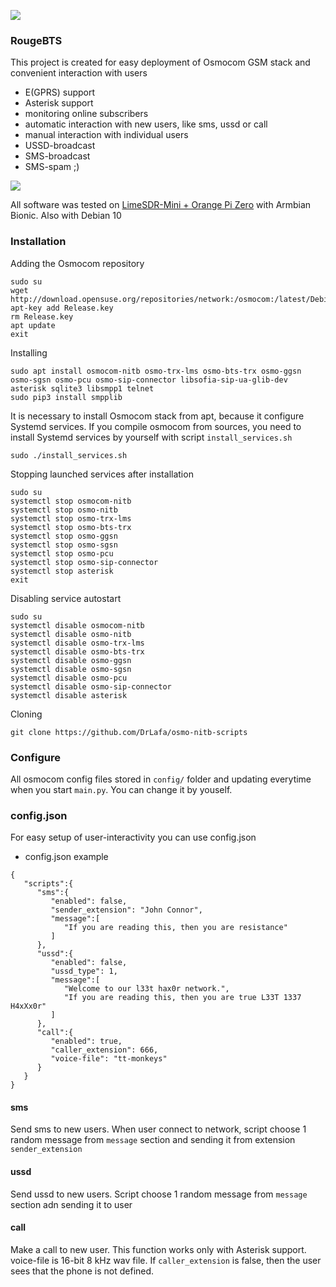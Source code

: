
![](https://raw.githubusercontent.com/DrLafa/osmo-nitb-scripts/master/doc/img/help.png)

### RougeBTS

 This project is created for easy deployment of Osmocom GSM stack and convenient interaction with users

  - E(GPRS) support
  - Asterisk support
  - monitoring online subscribers
  - automatic interaction with new users, like sms, ussd or call
  - manual interaction with individual users
  - USSD-broadcast
  - SMS-broadcast
  - SMS-spam ;)


![](https://raw.githubusercontent.com/DrLafa/osmo-nitb-scripts/master/doc/img/RougeBTS.png)

All software was tested on [LimeSDR-Mini + Orange Pi Zero](https://codeby.net/threads/miniatjurnaja-sotovaja-stancija-na-baze-limesdr-mini-i-orange-pi-zero.66747/) with Armbian Bionic. Also with Debian 10

### Installation
Adding the Osmocom repository
```
sudo su
wget http://download.opensuse.org/repositories/network:/osmocom:/latest/Debian_9.0/Release.key
apt-key add Release.key
rm Release.key
apt update
exit
```
Installing
```
sudo apt install osmocom-nitb osmo-trx-lms osmo-bts-trx osmo-ggsn osmo-sgsn osmo-pcu osmo-sip-connector libsofia-sip-ua-glib-dev asterisk sqlite3 libsmpp1 telnet
sudo pip3 install smpplib
```
It is necessary to install Osmocom stack from apt, because it configure Systemd services. If you compile osmocom from sources, you need to install Systemd services by yourself with script `install_services.sh`
```
sudo ./install_services.sh
```
Stopping launched services after installation
```
sudo su
systemctl stop osmocom-nitb
systemctl stop osmo-nitb
systemctl stop osmo-trx-lms
systemctl stop osmo-bts-trx
systemctl stop osmo-ggsn
systemctl stop osmo-sgsn
systemctl stop osmo-pcu
systemctl stop osmo-sip-connector
systemctl stop asterisk
exit
```
Disabling service autostart
```
sudo su
systemctl disable osmocom-nitb
systemctl disable osmo-nitb
systemctl disable osmo-trx-lms
systemctl disable osmo-bts-trx
systemctl disable osmo-ggsn
systemctl disable osmo-sgsn
systemctl disable osmo-pcu
systemctl disable osmo-sip-connector
systemctl disable asterisk
```
Cloning
```
git clone https://github.com/DrLafa/osmo-nitb-scripts
```

### Configure
All osmocom config files stored in `config/` folder and updating everytime when you start `main.py`. You can change it by youself.

### config.json
For easy setup of user-interactivity you can use config.json
- config.json example
```
{
   "scripts":{
      "sms":{
         "enabled": false,
         "sender_extension": "John Connor",
         "message":[
            "If you are reading this, then you are resistance"
         ]
      },
      "ussd":{
         "enabled": false,
         "ussd_type": 1,
         "message":[
            "Welcome to our l33t hax0r network.",
            "If you are reading this, then you are true L33T 1337 H4xXx0r"
         ]
      },
      "call":{
         "enabled": true,
         "caller_extension": 666,
         "voice-file": "tt-monkeys"
      }
   }
}
```
#### sms
Send sms to new users. When user connect to network, script choose 1 random message from ```message``` section and sending it from extension ```sender_extension```

#### ussd
Send ussd to new users. Script choose 1 random message from ```message``` section adn sending it to user

#### call
Make a call to new user. This function works only with Asterisk support. voice-file is 16-bit 8 kHz wav file. If ```caller_extension``` is false, then the user sees that the phone is not defined.
